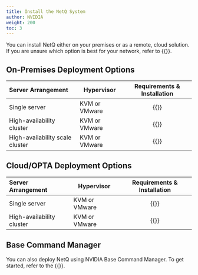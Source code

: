 ```yaml
---
title: Install the NetQ System
author: NVIDIA
weight: 200
toc: 3
---
```

You can install NetQ either on your premises or as a remote, cloud solution. If you are unsure which option is best for your network, refer to {{<link title="Before You Install" text="Before You Install">}}.

## On-Premises Deployment Options

<!--

| Deployment Type | Server Arrangement | Hypervisor | Requirements & Installation |
| --- | --- | --- | :---: |
| On-premises | Single server | KVM | {{<link title="Set Up Your KVM Virtual Machine for a Single On-premises Server" text="Start install" >}} |
| On-premises | Single server | VMware | {{<link title="Set Up Your VMware Virtual Machine for a Single On-premises Server" text="Start install" >}} |
| On-premises | High-availability server cluster | KVM | {{<link title="Set Up Your KVM Virtual Machine for an On-premises HA Server Cluster" text="Start install" >}} |
| On-premises | High-availability server cluster | VMware | {{<link title="Set Up Your VMware Virtual Machine for an On-premises HA Server Cluster" text="Start install" >}} |
-->

| Server Arrangement | Hypervisor | Requirements & Installation |
| :--- | --- | :---: |
| Single server | KVM or VMware | {{<link title="Set Up Your Virtual Machine for a Single On-premises Server" text="Start install">}} |
| High-availability cluster | KVM or VMware | {{<link title="Set Up Your Virtual Machine for an On-premises HA Server Cluster" text="Start install">}} |
| High-availability scale cluster | KVM or VMware | {{<link title="Set Up Your Virtual Machine for an On-premises HA Scale Cluster" text="Start install">}} |

## Cloud/OPTA Deployment Options
<!--
| Deployment Type | Server Arrangement | Hypervisor | Requirements & Installation |
| --- | --- | --- | :---: |
| OPTA | Single server | KVM | {{<link title="Set Up Your KVM Virtual Machine for a Single Cloud Server" text="Start install" >}} |
| OPTA | Single server | VMware | {{<link title="Set Up Your VMware Virtual Machine for a Single Cloud Server" text="Start install" >}} |
| OPTA | High-availability server cluster | KVM | {{<link title="Set Up Your KVM Virtual Machine for a Cloud HA Server Cluster" text="Start install" >}} |
| OPTA | High-availability server cluster | VMware | {{<link title="Set Up Your VMware Virtual Machine for a Cloud HA Server Cluster" text="Start install" >}} |
-->
| Server Arrangement | Hypervisor | Requirements & Installation |
| :--- | --- | :---: |
| Single server | KVM or VMware | {{<link title="Set Up Your Virtual Machine for a Single Cloud Server" text="Start install">}} |
| High-availability cluster | KVM or VMware | {{<link title="Set Up Your Virtual Machine for a Cloud HA Server Cluster" text="Start install">}}|

## Base Command Manager

You can also deploy NetQ using NVIDIA Base Command Manager. To get started, refer to the {{<exlink url="https://docs.nvidia.com/base-command-manager/#product-manuals" text="Base Command Manager administrator and containerization manuals">}}.